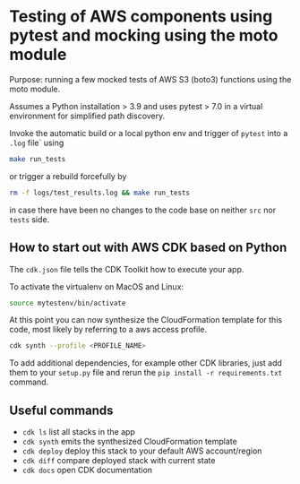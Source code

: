 # Testing of AWS components using pytest and mocking using the moto module

Purpose: running a few mocked tests of AWS S3 (boto3) functions using the moto module.

Assumes a Python installation > 3.9 and uses pytest > 7.0 in a virtual environment
for simplified path discovery.

Invoke the automatic build or a local python env and trigger of `pytest` into a `.log` file` using

```bash
make run_tests
```

or trigger a rebuild forcefully by

```bash
rm -f logs/test_results.log && make run_tests
```

in case there have been no changes to the code base on neither `src` nor `tests` side.

## How to start out with AWS CDK based on Python

The `cdk.json` file tells the CDK Toolkit how to execute your app.

To activate the virtualenv on MacOS and Linux:

```bash
source mytestenv/bin/activate
```

At this point you can now synthesize the CloudFormation template for this code,
most likely by referring to a aws access profile.

``` bash
cdk synth --profile <PROFILE_NAME>
```

To add additional dependencies, for example other CDK libraries, just add
them to your `setup.py` file and rerun the `pip install -r requirements.txt`
command.

## Useful commands

* `cdk ls`          list all stacks in the app
* `cdk synth`       emits the synthesized CloudFormation template
* `cdk deploy`      deploy this stack to your default AWS account/region
* `cdk diff`        compare deployed stack with current state
* `cdk docs`        open CDK documentation
